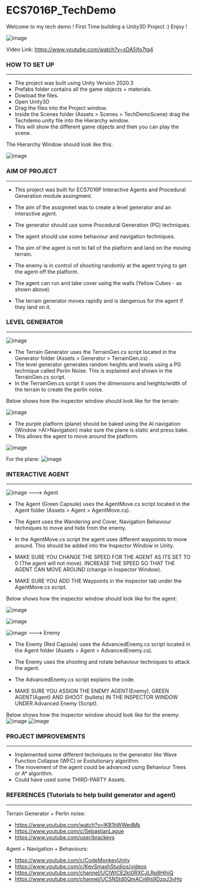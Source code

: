 # **ECS7016P_TechDemo**



Welcome to my tech demo !
First Time building a Unity3D Project :) 
Enjoy !

![image](https://user-images.githubusercontent.com/104271448/165012878-e3919987-d420-4c69-8f94-74750fcb195b.png)


Video Link: https://www.youtube.com/watch?v=xDA5jfo7tg4



### HOW TO SET UP
-------------------------------------------------------------
* The project was built using Unity Version 2020.3
* Prefabs folder contains all the game objects + materials. 
* Dowload the files. 
* Open Unity3D 
* Drag the files into the Project window. 
* Inside the Scenes folder (Assets > Scenes > TechDemoScene) drag the Techdemo.unity file into the Hierarchy window. 
* This will show the different game objects and then you can play the scene. 

The Hierarchy Window should look like this: 


![image](https://user-images.githubusercontent.com/104271448/165041652-aa4ca4b2-5398-41f4-baed-60023587cd2b.png)


### AIM OF PROJECT
-------------------------------------------------------------
* This project was built for ECS7016P Interactive Agents and Procedural Generation module assingment. 
* The aim of the assignmet was to create a level generator and an interactive agent. 
* The generator should use some Procedural Generation (PG) techniques. 
* The agent should use some behaviour and navigation techniques. 

* The aim of the agent is not to fall of the platform and land on the moving terrain. 
* The enemy is in control of shooting randomly at the agent trying to get the agent off the platform. 
* The agent can run and take cover using the walls (Yellow Cubes - as shown above). 
* The terrain generator moves rapidly and is dangerous for the agent if they land on it. 



### LEVEL GENERATOR 
-------------------------------------------------------------

![image](https://user-images.githubusercontent.com/104271448/165025433-295c1c88-5003-406b-8733-08959787eaa6.png)


* The Terrain Generator uses the TerrainGen.cs script located in the Generator folder (Assets > Generator > TerrainGen.cs) .
* The level generator generates random heights and levels using a PG technique called Perlin Noise. This is explained and shown in the TerrainGen.cs script. 
* In the TerrainGen.cs script it uses the dimensions and heights/width of the terrain to create the perlin noise.

Below shows how the inspector window should look like for the terrain:

![image](https://user-images.githubusercontent.com/104271448/165028443-b6e6b90f-7f80-4eaa-9036-1a6c5ddc1715.png)

* The purple platform (plane) should be baked using the AI navigation (Window >AI>Navigation) make sure the plane is static and press bake. 
* This allows the agent to move around the platform. 

![image](https://user-images.githubusercontent.com/104271448/165029722-6c4946d5-506f-485b-bed2-50cb92558f5f.png)




For the plane: 
![image](https://user-images.githubusercontent.com/104271448/165028500-bb158294-78ac-4f4d-9ce6-a26747b674d9.png)





### INTERACTIVE AGENT
-------------------------------------------------------------

![image](https://user-images.githubusercontent.com/104271448/165027243-4fa0e37f-7684-40ef-9073-8a3b2ae63d08.png) ---> Agent

* The Agent (Green Capsule) uses the AgentMove.cs script located in the Agent folder (Assets > Agent > AgentMove.cs). 
* The Agent uses the Wandering and Cover, Navigation Behaviour techniques to move and hide from the enemy. 
* In the AgentMove.cs script the agent uses different waypoints to move around. This should be added into the Inspector Window in Unity. 


* MAKE SURE YOU CHANGE THE SPEED FOR THE AGENT AS ITS SET TO 0 (The agent will not move). INCREASE THE SPEED SO THAT THE AGENT CAN MOVE AROUND (change in Inspector Window). 
* MAKE SURE YOU ADD THE Waypoints in the inspector tab under the AgentMove.cs script. 


Below shows how the inspector window should look like for the agent:

![image](https://user-images.githubusercontent.com/104271448/165028271-091e7d2c-6cf7-4c20-a257-04f9e56bf46d.png)

![image](https://user-images.githubusercontent.com/104271448/165028306-a6412c7e-b87f-479a-a9be-f5c4e2beac8a.png)


![image](https://user-images.githubusercontent.com/104271448/165027303-0d1c4e5b-14a3-4d45-9d1b-a6b41f81ebf4.png) ---> Enemy

* The Enemy (Red Capsule) uses the AdvancedEnemy.cs script located in the Agent folder (Assets > Agent > AdvancedEnemy.cs). 
* The Enemy uses the shooting and rotate behaviour techniques to attack the agent. 
* The AdvancedEnemy.cs script explains the code. 

* MAKE SURE YOU ASSIGN THE ENEMY AGENT(Enemy), GREEN AGENT(Agent) AND SHOOT (bullets) IN THE INSPECTOR WINDOW UNDER Advanced Enemy (Script). 

Below shows how the inspector window should look like for the enemy:
![image](https://user-images.githubusercontent.com/104271448/165029524-52c520e4-16e7-4b8a-b5ef-e72645c61e9b.png)
![image](https://user-images.githubusercontent.com/104271448/165047190-70182792-b05f-45cd-8abd-3bb32cd36579.png)


### PROJECT IMPROVEMENTS 
-------------------------------------------------------------
* Implemented some different techniques to the generator like Wave Function Collapse (WFC) or Evolutionary algorithm. 
* The movement of the agent could be advanced using Behaviour Trees or A* algorithm. 
* Could have used some THIRD-PARTY Assets.


### REFERENCES (Tutorials to help build generator and agent) 
-------------------------------------------------------------

Terrain Generator + Perlin noise: 

* https://www.youtube.com/watch?v=IKB1hWWedMk
* https://www.youtube.com/c/SebastianLague
* https://www.youtube.com/user/brackeys


Agent + Navigation + Behaviours: 

* https://www.youtube.com/c/CodeMonkeyUnity  
* https://www.youtube.com/c/KeySmashStudios/videos
* https://www.youtube.com/channel/UCIWlCE2kt0RXCJLRp8HjhiQ
* https://www.youtube.com/channel/UC5NStd0QmACnWs9DzqJ3vHg




